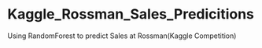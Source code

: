# Kaggle_Rossman_Sales_Predicitions
Using RandomForest to predict Sales at Rossman(Kaggle Competition)
